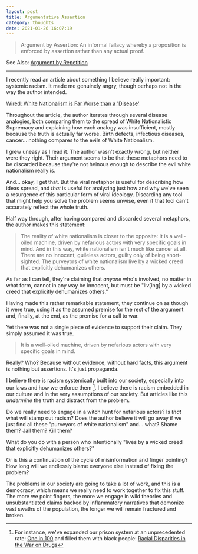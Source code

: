 ```yaml
---
layout: post
title: Argumentative Assertion
category: thoughts
date: 2021-01-26 16:07:19
---
```


> Argument by Assertion: An informal fallacy whereby a proposition is enforced by assertion rather than any actual proof.

See Also: [Argument by Repetition](https://www.logicallyfallacious.com/cgi-bin/uy/webpages.cgi?/logicalfallacies/Argument-by-Repetition)

---

I recently read an article about something I believe really important: systemic racism. It made me genuinely angry, though perhaps not in the way the author intended.

<!--more-->

[Wired: White Nationalism is Far Worse than a 'Disease'](https://www.wired.com/story/white-nationalism-is-far-worse-than-a-disease/)

Throughout the article, the author iterates through several disease analogies, both comparing them to the spread of White Nationalistic Supremacy and explaining how each analogy was insufficient, mostly because the truth is actually far worse. Birth defects, infectious diseases, cancer... nothing compares to the evils of White Nationalism.

I grew uneasy as I read it. The author wasn't exactly wrong, but neither were they right. Their argument seems to be that these metaphors need to be discarded because they're not heinous enough to describe the evil white nationalism really is. 

And... okay, I get that. But the viral metaphor is useful for describing how ideas spread, and _that_ is useful for analyzing just how and why we've seen a resurgence of this particular form of viral ideology. Discarding any tool that might help you solve the problem seems unwise, even if that tool can't accurately reflect the whole truth.

Half way through, after having compared and discarded several metaphors, the author makes this statement:

> The reality of white nationalism is closer to the opposite: It is a well-oiled machine, driven by nefarious actors with very specific goals in mind. And in this way, white nationalism isn't much like cancer at all. There are no innocent, guileless actors, guilty only of being short-sighted. The purveyors of white nationalism live by a wicked creed that explicitly dehumanizes others.

As far as I can tell, they're claiming that _anyone_ who's involved, no matter in what form, cannot in any way be innocent, but must be "liv[ing] by a wicked creed that explicitly dehumanizes others."

Having made this rather remarkable statement, they continue on as though it were true, using it as the assumed premise for the rest of the argument and, finally, at the end, as the premise for a call to war.

Yet there was not a single piece of evidence to support their claim. They simply assumed it was true.

> It is a well-oiled machine, driven by nefarious actors with very specific goals in mind.

Really? Who? Because without evidence, without hard facts, this argument is nothing but assertions. It's just propaganda.

I believe there is racism systemically built into our society, especially into our laws and how we enforce them [^1]. I believe there is racism embedded in our culture and in the very assumptions of our society. But articles like this _undermine_ the truth and distract from the problem.

Do we really need to engage in a witch hunt for nefarious actors? Is _that_ what will stamp out racism? Does the author believe it will go away if we just find all these "purveyors of white nationalism" and... what? Shame them? Jail them? Kill them? 

What do you do with a person who intentionally "lives by a wicked creed that explicitly dehumanizes others?"

Or is this a continuation of the cycle of misinformation and finger pointing? How long will we endlessly blame everyone else instead of fixing the problem?

The problems in our society are going to take a lot of work, and this is a democracy, which means we really need to work together to fix this stuff. The more we point fingers, the more we engage in wild theories and unsubstantiated claims backed by inflammatory narratives that demonize vast swaths of the population, the longer we will remain fractured and broken.


[^1]: For instance, we've expanded our prison system at an unprecedented rate: [One in 100](https://www.pewtrusts.org/en/research-and-analysis/reports/2008/02/28/one-in-100-behind-bars-in-america-2008) and filled them with black people: [Racial Disparities in the War on Drugs](https://www.hrw.org/reports/2000/usa/)

